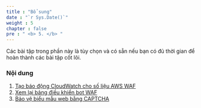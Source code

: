 ```yaml
---
title : "Bổ sung"
date : "`r Sys.Date()`"
weight : 5
chapter : false
pre : " <b> 5. </b> "
---
```


Các bài tập trong phần này là tùy chọn và có sẵn nếu bạn có đủ thời gian để hoàn thành các bài tập cốt lõi.

### Nội dung
1. [Tạo báo động CloudWatch cho số liệu AWS WAF](5.1/)
2. [Xem lại bảng điều khiển bot WAF](5.2/)
3. [Bảo vệ biểu mẫu web bằng CAPTCHA](5.3/)